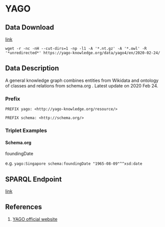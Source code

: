 # YAGO

## Data Download

[link](https://yago-knowledge.org/downloads/yago-4)

```text
wget -r -nc -nH --cut-dirs=1 -np -l1 -A '*.nt.gz' -A '*.owl' -R '*unredirected*' https://yago-knowledge.org/data/yago4/en/2020-02-24/
```

## Data Description

A general knowledge graph combines entities from Wikidata and ontology of classes and relations from schema.org . Latest update on 2020 Feb 24.

### Prefix

```text
PREFIX yago: <http://yago-knowledge.org/resource/>

PREFIX schema: <http://schema.org/>
```

### Triplet Examples

#### Schema.org

foundingDate

e.g. `yago:Singapore schema:foundingDate "1965-08-09"^^xsd:date`

## SPARQL Endpoint

[link](https://yago-knowledge.org/sparql)

## References

1. [YAGO official website](https://yago-knowledge.org/)

